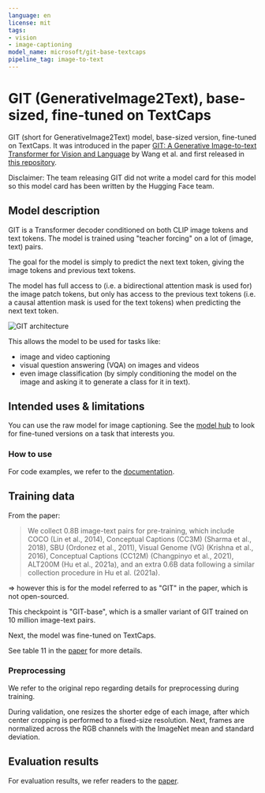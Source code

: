 ```yaml
---
language: en
license: mit
tags:
- vision
- image-captioning
model_name: microsoft/git-base-textcaps
pipeline_tag: image-to-text
---
```


# GIT (GenerativeImage2Text), base-sized, fine-tuned on TextCaps

GIT (short for GenerativeImage2Text) model, base-sized version, fine-tuned on TextCaps. It was introduced in the paper [GIT: A Generative Image-to-text Transformer for Vision and Language](https://arxiv.org/abs/2205.14100) by Wang et al. and first released in [this repository](https://github.com/microsoft/GenerativeImage2Text).

Disclaimer: The team releasing GIT did not write a model card for this model so this model card has been written by the Hugging Face team.

## Model description

GIT is a Transformer decoder conditioned on both CLIP image tokens and text tokens. The model is trained using "teacher forcing" on a lot of (image, text) pairs.

The goal for the model is simply to predict the next text token, giving the image tokens and previous text tokens.

The model has full access to (i.e. a bidirectional attention mask is used for) the image patch tokens, but only has access to the previous text tokens (i.e. a causal attention mask is used for the text tokens) when predicting the next text token.

![GIT architecture](https://huggingface.co/datasets/huggingface/documentation-images/resolve/main/transformers/model_doc/git_architecture.jpg)

This allows the model to be used for tasks like:

- image and video captioning
- visual question answering (VQA) on images and videos
- even image classification (by simply conditioning the model on the image and asking it to generate a class for it in text).

## Intended uses & limitations

You can use the raw model for image captioning. See the [model hub](https://huggingface.co/models?search=microsoft/git) to look for
fine-tuned versions on a task that interests you.

### How to use

For code examples, we refer to the [documentation](https://huggingface.co/transformers/main/model_doc/git.html).

## Training data

From the paper:

> We collect 0.8B image-text pairs for pre-training, which include COCO (Lin et al., 2014), Conceptual Captions
(CC3M) (Sharma et al., 2018), SBU (Ordonez et al., 2011), Visual Genome (VG) (Krishna et al., 2016),
Conceptual Captions (CC12M) (Changpinyo et al., 2021), ALT200M (Hu et al., 2021a), and an extra 0.6B
data following a similar collection procedure in Hu et al. (2021a).

=> however this is for the model referred to as "GIT" in the paper, which is not open-sourced.

This checkpoint is "GIT-base", which is a smaller variant of GIT trained on 10 million image-text pairs.

Next, the model was fine-tuned on TextCaps.

See table 11 in the [paper](https://arxiv.org/abs/2205.14100) for more details.

### Preprocessing

We refer to the original repo regarding details for preprocessing during training.

During validation, one resizes the shorter edge of each image, after which center cropping is performed to a fixed-size resolution. Next, frames are normalized across the RGB channels with the ImageNet mean and standard deviation.

## Evaluation results

For evaluation results, we refer readers to the [paper](https://arxiv.org/abs/2205.14100).